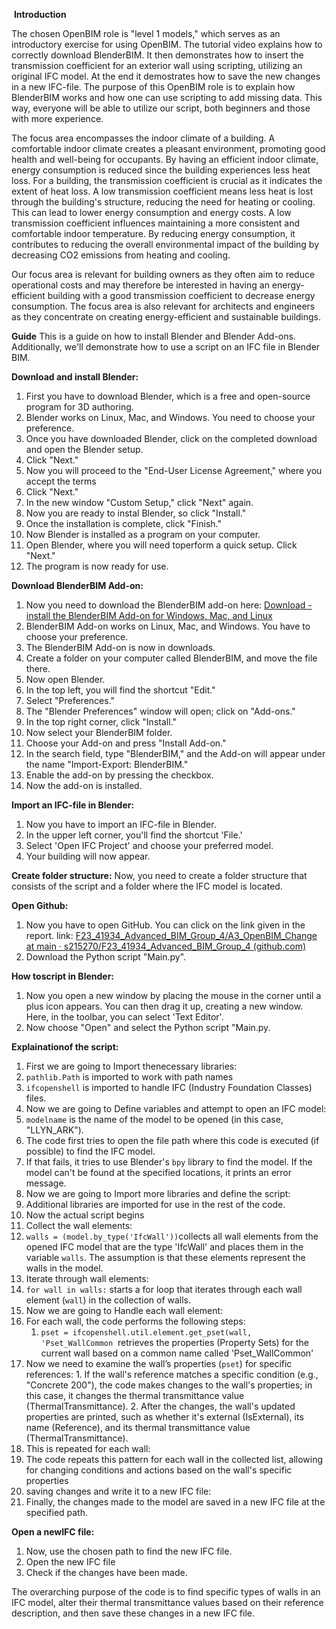  **Introduction**

The chosen OpenBIM role is "level 1 models," which serves as an introductory exercise for using OpenBIM. The tutorial video explains how to correctly download BlenderBIM. It then demonstrates how to insert the transmission coefficient for an exterior wall using scripting, utilizing an original IFC model. At the end it demostrates how to save the new changes in a new IFC-file. The purpose of this OpenBIM role is to explain how BlenderBIM works and how one can use scripting to add missing data. This way, everyone will be able to utilize our script, both beginners and those with more experience.

The focus area encompasses the indoor climate of a building. A comfortable indoor climate creates a pleasant environment, promoting good health and well-being for occupants. By having an efficient indoor climate, energy consumption is reduced since the building experiences less heat loss. For a building, the transmission coefficient is crucial as it indicates the extent of heat loss. A low transmission coefficient means less heat is lost through the building's structure, reducing the need for heating or cooling. This can lead to lower energy consumption and energy costs. A low transmission coefficient influences maintaining a more consistent and comfortable indoor temperature. By reducing energy consumption, it contributes to reducing the overall environmental impact of the building by decreasing CO2 emissions from heating and cooling.

Our focus area is relevant for building owners as they often aim to reduce operational costs and may therefore be interested in having an energy-efficient building with a good transmission coefficient to decrease energy consumption. The focus area is also relevant for architects and engineers as they concentrate on creating energy-efficient and sustainable buildings.

**Guide**
This is a guide on how to install Blender and Blender Add-ons. Additionally, we'll demonstrate how to use a script on an IFC file in Blender BIM.

**Download and install Blender:**
1. First you have to download Blender, which is a free and open-source program for 3D authoring.
2. Blender works on Linux, Mac, and Windows. You need to choose your preference.
3. Once you have downloaded Blender, click on the completed download and open the Blender setup.
4. Click "Next."
5. Now you will proceed to the "End-User License Agreement," where you accept the terms
6. Click "Next."
7. In the new window "Custom Setup," click "Next" again.
8. Now you are ready to instal Blender, so click "Install."
9. Once the installation is complete, click "Finish."
10. Now Blender is installed as a program on your computer.
11. Open Blender, where you will need toperform a quick setup. Click "Next."
12. The program is now ready for use.

**Download BlenderBIM Add-on:**
1. Now you need to download the BlenderBIM add-on here: [Download - install the BlenderBIM Add-on for Windows, Mac, and Linux](https://blenderbim.org/download.html)
2. BlenderBIM Add-on works on Linux, Mac, and Windows. You have to choose your preference.
3. The BlenderBIM Add-on is now in downloads.
4. Create a folder on your computer called BlenderBIM, and move the file there.
5. Now open Blender.
6. In the top left, you will find the shortcut "Edit."
7. Select "Preferences."
8. The "Blender Preferences" window will open; click on "Add-ons."
9. In the top right corner, click "Install."
10. Now select your BlenderBIM folder.
11. Choose your Add-on and press "Install Add-on."
12. In the search field, type "BlenderBIM," and the Add-on will appear under the name "Import-Export: BlenderBIM."
13. Enable the add-on by pressing the checkbox.
14. Now the add-on is installed.
  
**Import an IFC-file in Blender:**
1. Now you have to import an IFC-file in Blender.
2. In the upper left corner, you'll find the shortcut 'File.'
3. Select 'Open IFC Project' and choose your preferred model.
4. Your building will now appear.
  

**Create folder structure:**
Now, you need to create a folder structure that consists of the script and a folder where the IFC model is located.

**Open Github:**

1. Now you have to open GitHub. You can click on the link given in the report. link: [F23_41934_Advanced_BIM_Group_4/A3_OpenBIM_Change at  main · s215270/F23_41934_Advanced_BIM_Group_4 (github.com)](https://github.com/s215270/F23_41934_Advanced_BIM_Group_4/tree/main/A3_OpenBIM_Change)
2. Download the Python script "Main.py".
  

**How toscript in Blender:**
1. Now you open a new window by placing the mouse in the corner until a plus icon appears. You can then drag it up, creating a new window. Here, in the toolbar, you can select 'Text Editor'.
2. Now choose "Open" and select the Python script "Main.py.

**Explainationof the script:**
1. First we are going to Import thenecessary libraries:
  1. `pathlib.Path` is imported to work with path names
  2. `ifcopenshell` is imported to handle
    IFC (Industry Foundation Classes) files.
2. Now we are going to Define variables and attempt to open an IFC model:
  1. `modelname` is the name of the model to be opened (in this case, "LLYN_ARK").
  2. The code first tries to open the file path where this code is executed (if possible) to find the IFC model.
  3. If that fails, it tries to use Blender's `bpy` library to find the model. If the model can't be found at the specified locations, it prints an error message.
3. Now we are going to Import more libraries and define the script:
  1. Additional libraries are imported for use in the rest of the code. 
  2. Now the actual script begins
4. Collect the wall elements:
  1. `walls = (model.by_type('IfcWall'))`collects all wall elements from the opened IFC model that are the type 'IfcWall' and places them in the variable `walls`. The assumption is that these elements represent the walls in the model. 
5. Iterate through wall elements:
  1. `for wall in walls:` starts a for loop that iterates through each wall element (`wall`) in the collection of walls.
6. Now we are going to Handle each wall element:
  1. For each wall, the code performs the following steps:
     1. `pset = ifcopenshell.util.element.get_pset(wall, 'Pset_WallCommon`  retrieves the properties (Property Sets) for the current wall based on a common name called 'Pset_WallCommon'
  2. Now we need to examine the wall’s properties (`pset`) for specific references:
    1. If the wall's reference matches a specific condition (e.g., "Concrete 200"), the code makes changes to the wall's properties; in this case, it changes the thermal transmittance value (ThermalTransmittance). 
    2. After the changes, the wall's updated properties are printed, such as whether it's external (IsExternal), its name (Reference), and its thermal transmittance value (ThermalTransmittance). 
7. This is repeated for each wall:
  1. The code repeats this pattern for each wall in the collected list, allowing for changing conditions and actions based on the wall's specific properties
8. saving changes and write it to a new IFC file:
  1. Finally, the changes made to the model are saved in a new IFC file at the specified path.
    
**Open a newIFC file:**
1. Now, use the chosen path to find the new IFC file.
2. Open the new IFC file
3. Check if the changes have been made.
  

The overarching purpose of the code is to find specific types of walls in an IFC model, alter their thermal transmittance values based on their reference description, and then save these changes in a new IFC file.

